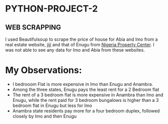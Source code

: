 # PYTHON-PROJECT-2

## WEB SCRAPPING

I used Beautifulsoup to scrape the price of house for Abia and Imo from a real estate website, [jiji](https://jiji.ng/real-estate?utm_source=google_adw&utm_medium=4040486029&utm_campaign=11830024291&utm_content=117958148329&utm_term=558353030862&gclid=CjwKCAjwu_mSBhAYEiwA5BBmf_3F8ChS1MDCJYDWsdfZKASXehk_dpHH6tE29aDoPXTneJyCfMfl4RoC7pYQAvD_BwE ) and that of Enugu from [Nigeria Property Center](https://nigeriapropertycentre.com/). I was not able to see any data for Imo and Abia from these websites.

# My Observations:
* I bedrooom Flat is more expensive in Imo than Enugu and Anambra.
* Among the three states, Enugu pays the least rent for a 2 Bedroom flat
* The rent of a 3 bedroom flat is more expensive in Anambra than Imo and Enugu, while the rent paid for 3 bedroom bungalows is higher than a 3 bedroom flat in Enugu but less for Imo
* Anambra state residents pay more for a four bedroom duplex, followed closely by Imo and then Enugu
